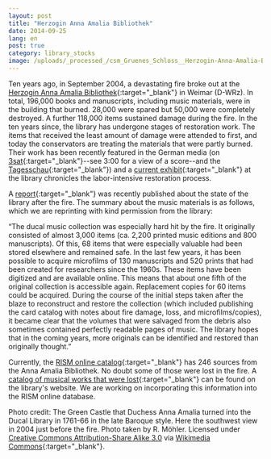 ```yaml
---
layout: post
title: "Herzogin Anna Amalia Bibliothek"
date: 2014-09-25
lang: en
post: true
category: library_stocks
image: /uploads/_processed_/csm_Gruenes_Schloss__Herzogin-Anna-Amalia-Bibliothek__in_Weimar_a010222224.jpg
---
```



Ten years ago, in September 2004, a devastating fire broke out at the [Herzogin Anna Amalia Bibliothek](http://www.anna-amalia-bibliothek.de/de/){:target="_blank"} in Weimar (D-WRz). In total, 196,000 books and manuscripts, including music materials, were in the building that burned. 28,000 were spared but 50,000 were completely destroyed. A further 118,000 items sustained damage during the fire. In the ten years since, the library has undergone stages of restoration work. The items that received the least amount of damage were attended to first, and today the conservators are treating the materials that were partly burned. Their work has been recently featured in the German media (on [3sat](http://www.3sat.de/mediathek/?mode=play&obj=41915){:target="_blank"}--see 3:00 for a view of a score--and the [Tagesschau](http://www.tagesschau.de/inland/anna-amalia-106.html){:target="_blank"}) and a [current exhibit](http://www.klassik-stiftung.de/ausstellungen-und-veranstaltungen/?tx_lombkswterm1_pi1%5Bevent%5D=2384&tx_lombkswterm1_pi1%5BselectedDayString%5D=2014-08-01&tx_lombkswterm1_pi1%5BbackArray%5D%5Baction%5D=eventList&tx_lombkswterm1_pi1%5BbackArray%5D%5BcategoryId%5D=&tx_lombkswterm1_pi1%5BbackArray%5D%5BmonthStart%5D=&tx_lombkswterm1_pi1%5Bdate%5D=13235&tx_lombkswterm1_pi1%5Baction%5D=eventDetail&tx_lombkswterm1_pi1%5Bcontroller%5D=FeDate&cHash=55812af210e710bc49be1edf8bf3ab46){:target="_blank"} at the library chronicles the labor-intensive restoration process.



A [report](http://www.anna-amalia-bibliothek.de/pdf/140815_Factsheet_Brand_final.pdf){:target="_blank"} was recently published about the state of the library after the fire. The summary about the music materials is as follows, which we are reprinting with kind permission from the library:

“The ducal music collection was especially hard hit by the fire. It originally consisted of almost 3,000 items (ca. 2,200 printed music editions and 800 manuscripts). Of this, 68 items that were especially valuable had been stored elsewhere and remained safe. In the last few years, it has been possible to acquire microfilms of 130 manuscripts and 520 prints that had been created for researchers since the 1960s. These items have been digitized and are available online. This means that about one fifth of the original collection is accessible again. Replacement copies for 60 items could be acquired. During the course of the initial steps taken after the blaze to reconstruct and restore the collection (which included publishing the card catalog with notes about fire damage, loss, and microfilms/copies), it became clear that the volumes that were salvaged from the debris also sometimes contained perfectly readable pages of music. The library hopes that in the coming years, more originals can be identified and restored than originally thought.”





Currently, the [RISM online catalog](https://opac.rism.info/){:target="_blank"} has 246 sources from the Anna Amalia Bibliothek. No doubt some of those were lost in the fire. A [catalog of musical works that were lost](http://haab.weimar-klassik.de/Musikalienkatalog/){:target="_blank"} can be found on the library's website. We are working on incorporating this information into the RISM online database.

Photo credit: The Green Castle that Duchess Anna Amalia turned into the Ducal Library in 1761-66 in the late Baroque style. Here the southwest view in 2004 just before the fire. Photo taken by R. Möhler. Licensed under [Creative Commons Attribution-Share Alike 3.0](https://creativecommons.org/licenses/by-sa/3.0/) via [Wikimedia Commons](http://commons.wikimedia.org/wiki/File:Gr%C3%BCnes_Schloss_(Herzogin-Anna-Amalia-Bibliothek)_in_Weimar.jpg){:target="_blank"}.





<script type="text/javascript">var switchTo5x=true;</script><script type="text/javascript" src="http://w.sharethis.com/button/buttons.js"></script><script type="text/javascript">stLight.options({publisher: "9b601438-1ce1-49d8-bfd7-9cff5df54c17", doNotHash: false, doNotCopy: false, hashAddressBar: false});</script>
